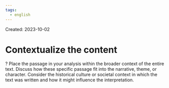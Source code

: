 ```yaml
---
tags:
  - english
---
```

Created: 2023-10-02

# Contextualize the content
?
Place the passage in your analysis within the broader context  of the entire text. Discuss how these specific passage fit into the narrative, theme, or character. Consider the historical culture or societal context in which the text was written and how it might influence the interpretation.
<!--SR:!2023-10-10,3,250-->